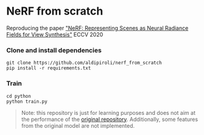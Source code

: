 # NeRF from scratch 
Reproducing the paper ["NeRF: Representing Scenes as Neural Radiance Fields for View Synthesis"](https://arxiv.org/abs/2003.08934) ECCV 2020

### Clone and install dependencies
``` 
git clone https://github.com/aldipiroli/nerf_from_scratch
pip install -r requirements.txt
``` 
### Train 
``` 
cd python 
python train.py
```

> Note: this repository is just for learning purposes and does not aim at the performance of the [original repository](https://github.com/bmild/nerf). Additionally, some features from the original model are not implemented.